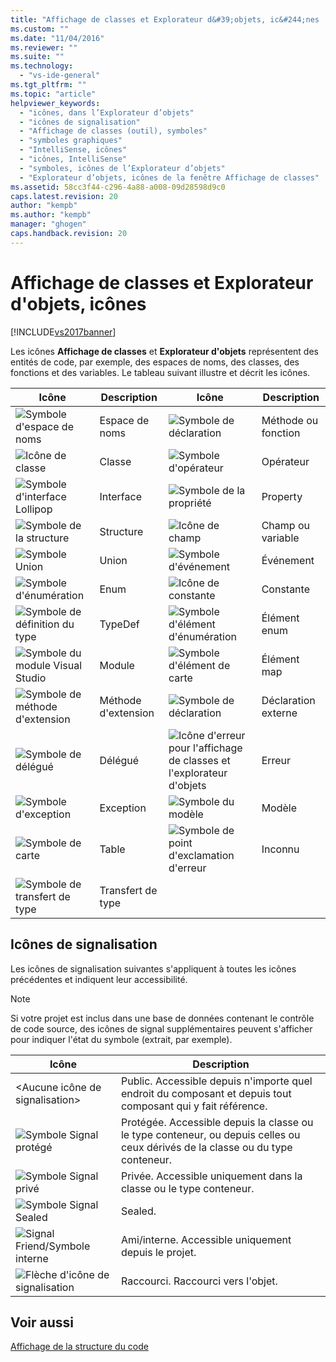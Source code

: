 ```yaml
---
title: "Affichage de classes et Explorateur d&#39;objets, ic&#244;nes | Microsoft Docs"
ms.custom: ""
ms.date: "11/04/2016"
ms.reviewer: ""
ms.suite: ""
ms.technology: 
  - "vs-ide-general"
ms.tgt_pltfrm: ""
ms.topic: "article"
helpviewer_keywords: 
  - "icônes, dans l’Explorateur d’objets"
  - "icônes de signalisation"
  - "Affichage de classes (outil), symboles"
  - "symboles graphiques"
  - "IntelliSense, icônes"
  - "icônes, IntelliSense"
  - "symboles, icônes de l’Explorateur d’objets"
  - "Explorateur d’objets, icônes de la fenêtre Affichage de classes"
ms.assetid: 58cc3f44-c296-4a88-a008-09d28598d9c0
caps.latest.revision: 20
author: "kempb"
ms.author: "kempb"
manager: "ghogen"
caps.handback.revision: 20
---
```

# Affichage de classes et Explorateur d&#39;objets, ic&#244;nes
[!INCLUDE[vs2017banner](../code-quality/includes/vs2017banner.md)]

Les icônes **Affichage de classes** et **Explorateur d'objets** représentent des entités de code, par exemple, des espaces de noms, des classes, des fonctions et des variables.  Le tableau suivant illustre et décrit les icônes.  
  
|Icône|Description|Icône|Description|  
|-----------|-----------------|-----------|-----------------|  
|![Symbole d'espace de noms](../ide/media/vxnamespace_icon.png "vxNamespace\_Icon")|Espace de noms|![Symbole de déclaration](../ide/media/vxmethod_icon.png "vxMethod\_Icon")|Méthode ou fonction|  
|![Icône de classe](../ide/media/vxclass_icon.png "vxClass\_Icon")|Classe|![Symbole d'opérateur](../ide/media/vxoperator_icon.png "vxOperator\_Icon")|Opérateur|  
|![Symbole d'interface Lollipop](../ide/media/vxinterface_icon.png "vxInterface\_Icon")|Interface|![Symbole de la propriété](../ide/media/vxproperty_icon.png "vxProperty\_Icon")|Property|  
|![Symbole de la structure](../ide/media/vxstruct_icon.png "vxStruct\_Icon")|Structure|![Icône de champ](../ide/media/vxfield_icon.png "vxField\_Icon")|Champ ou variable|  
|![Symbole Union](../ide/media/vxunion_icon.png "vxUnion\_Icon")|Union|![Symbole d'événement](../ide/media/vxevent_icon.png "vxEvent\_Icon")|Événement|  
|![Symbole d'énumération](../ide/media/vxenum_icon.png "vxEnum\_Icon")|Enum|![Icône de constante](../ide/media/vxconstant_icon.png "vxConstant\_Icon")|Constante|  
|![Symbole de définition du type](../ide/media/vxtypedef_icon.png "vxTypeDef\_Icon")|TypeDef|![Symbole d'élément d'énumération](../ide/media/vxenumitem_icon.png "vxEnumItem\_Icon")|Élément enum|  
|![Symbole du module Visual Studio](../ide/media/vxmodule_icon.png "vxModule\_Icon")|Module|![Symbole d'élément de carte](../ide/media/vxmapitem_icon.png "vxMapItem\_Icon")|Élément map|  
|![Symbole de méthode d'extension](../ide/media/extensionmethod.png "ExtensionMethod")|Méthode d'extension|![Symbole de déclaration](../ide/media/vxmethod_icon.png "vxMethod\_Icon")|Déclaration externe|  
|![Symbole de délégué](../ide/media/vxdelegate_icon.png "vxDelegate\_Icon")|Délégué|![Icône d'erreur pour l'affichage de classes et l'explorateur d'objets](../ide/media/erroricon.png "ErrorIcon")|Erreur|  
|![Symbole d'exception](../ide/media/vxexception_icon.png "vxException\_Icon")|Exception|![Symbole du modèle](../ide/media/vxtemplate_icon.png "vxTemplate\_Icon")|Modèle|  
|![Symbole de carte](../ide/media/vxmap_icon.png "vxMap\_Icon")|Table|![Symbole de point d'exclamation d'erreur](../ide/media/vxerror_icon.png "vxError\_Icon")|Inconnu|  
|![Symbole de transfert de type](../ide/media/ob_type_forward.png "ob\_type\_forward")|Transfert de type|||  
  
## Icônes de signalisation  
 Les icônes de signalisation suivantes s'appliquent à toutes les icônes précédentes et indiquent leur accessibilité.  
  
> [!NOTE]
>  Si votre projet est inclus dans une base de données contenant le contrôle de code source, des icônes de signal supplémentaires peuvent s'afficher pour indiquer l'état du symbole \(extrait, par exemple\).  
  
|Icône|Description|  
|-----------|-----------------|  
|\<Aucune icône de signalisation\>|Public.  Accessible depuis n'importe quel endroit du composant et depuis tout composant qui y fait référence.|  
|![Symbole Signal protégé](../ide/media/vxsignal_icon_key.png "vxSignal\_Icon\_Key")|Protégée.  Accessible depuis la classe ou le type conteneur, ou depuis celles ou ceux dérivés de la classe ou du type conteneur.|  
|![Symbole Signal privé](../ide/media/vxsignal_icon_lock.png "vxSignal\_Icon\_Lock")|Privée.  Accessible uniquement dans la classe ou le type conteneur.|  
|![Symbole Signal Sealed](../ide/media/vxsignal_icon_envelope.png "vxSignal\_Icon\_Envelope")|Sealed.|  
|![Signal Friend&#47;Symbole interne](../ide/media/vxsignal_icon_diamond.png "vxSignal\_Icon\_Diamond")|Ami\/interne.  Accessible uniquement depuis le projet.|  
|![Flèche d'icône de signalisation](../ide/media/vxsignal_icon_arrow.png "vxSignal\_Icon\_Arrow")|Raccourci.  Raccourci vers l'objet.|  
  
## Voir aussi  
 [Affichage de la structure du code](../ide/viewing-the-structure-of-code.md)